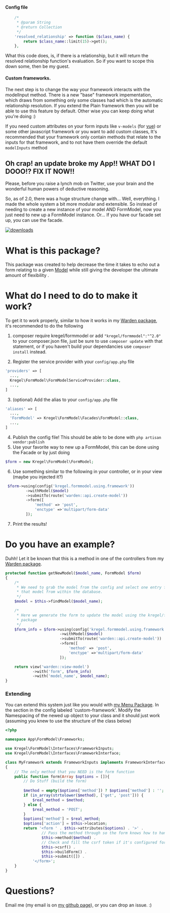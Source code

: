 #### Config file

```php
    /*
     * @param String
     * @return Collection
     */
    'resolved_relationship' => function ($class_name) {
        return $class_name::limit(15)->get();
    },
```

What this code does, is,  if there is a relationship, but it will return the resolved relationship function's evaluation. So if you want to scope this down some, then be my guest.

#### Custom frameworks.
The next step is to change the way your framework interacts with the modelInput method. There is a new "base" framework impementation, which draws from something only some classes had which is the automatic relationship resolution. If you extend the Plain framework then you will be able to use this feature by default. Other wise you can keep doing what you're doing :)

If you need custom attributes on your form inputs like `v-models` (for [vue](https://vuejs.com)) or some other javascript framework or you want to add custom classes, It's recommended that your framework only contain methods that relate to the inputs for that framework, and to not have them override the default `modelInputs` method

## Oh crap! an update broke my App!! WHAT DO I DOOO!? FIX IT NOW!!

Please, before you raise a lynch mob on Twitter, use your brain and the wonderful human powers of deductive reasoning.

So, as of 2.0, there was a huge structure change with... Well, everything. I made the whole system a bit more modular
and extensible. So instead of needing to create a new instance of your model AND FormModel, now you just need to new up
a FormModel instance. Or... If you have our facade set up, you can use the facade.


[![downloads](https://img.shields.io/packagist/dt/kregel/formmodel.svg)](https://packagist.org/packages/kregel/formmodel)

# What is this package?
This package was created to help decrease the time it takes to echo out a form relating to a given [Model](http://laravel.com/docs/master/eloquent) while still giving the developer the ultimate amount of flexibility . 

# What do I need to do to make it work?
To get it to work properly, similar to how it works in my [Warden package](https://github.com/austinkregel/warden), it's recommended to do the following
 
  1.  composer require kregel/formmodel
      or add `"kregel/formmodel":"^2.0"` to your composer.json file, just be sure to use `composer update` with that statement, or if you haven't build your dependancies use `composer install` instead.
      
      
  2.  Register the service provider with your `config/app.php` file
  
  ```php
  'providers' => [
    ...,
    Kregel\FormModel\FormModelServiceProvider::class,
    ...,
  ]
  ```
  3.  (optional) Add the alias to your `config/app.php` file
  
  ```php
  'aliases' => [
    ...,
    'FormModel' => Kregel\FormModel\Facades\FormModel::class,
    ...,
  ]
  ```
  4.  Publish the config file! This should be able to be done with `php artisan vendor:publish`
  5.  Use your favorite way to new up a FormModel, this can be done using the Facade or by just doing 
  
  ```php 
  $form = new Kregel\FormModel\FormModel;
  ```
  6.  
     Use something similar to the following in your controller, or in your view (maybe you injected it?)
 ```php
  $form->using(config('kregel.formmodel.using.framework'))
          ->withModel($model)
          ->submitTo(route('warden::api.create-model'))
          ->form([
              'method' => 'post',
              'enctype' =>'multipart/form-data'
          ]);
  ```

  7.  Print the results!
  
# Do you have an example?
Duhh! Let it be known that this is a method in one of the controllers from my [Warden package](https://github.com/austinkregel/warden).

```php
protected function getNewModel($model_name, FormModel $form)
{
    /*
     * We need to grab the model from the config and select one entry for
     * that model from within the database.
     */
    $model = $this->findModel($model_name);

    /*
     * Here we generate the form to update the model using the kregel/formmodel
     * package
     */
    $form_info = $form->using(config('kregel.formmodel.using.framework'))
                        ->withModel($model)
                        ->submitTo(route('warden::api.create-model'))
                        ->form([
                            'method' => 'post',
                            'enctype' =>'multipart/form-data'
                        ]);

    return view('warden::view-model')
            ->with('form', $form_info)
            ->with('model_name', $model_name);
}
```
### Extending

You can extend this system just like you would with [my Menu Package](https://github.com/austinkregel/Menu). In the section in the config 
labeled 'custom-framework'. Modify the Namespacing of the newed up object to your class and it should just work (assuming you knew 
to use the structure of the class below)

```php
<?php

namespace App\FormModel\Frameworks;

use Kregel\FormModel\Interfaces\FrameworkInputs;
use Kregel\FormModel\Interfaces\FrameworkInterface;

class MyFramework extends FrameworkInputs implements FrameworkInterface
{
    // The only method that you NEED is the form function
    public function form(Array $options = []){
        // Do Stuff (build the form)
        
        $method = empty($options['method']) ? $options['method'] : '';
        if (in_array(strtolower($method), ['get', 'post'])) {
            $real_method = $method;
        } else {
            $real_method = 'POST';
        }
        $options['method'] = $real_method;
        $options['action'] = $this->location;
        return '<form ' . $this->attributes($options) . '>' .
                // Pass the method through so the form knows how to handle it's self (with laravel)
                $this->method($method) .
                // Check and fill the csrf token if it's configured for it.
                $this->csrf() .
                $this->buildForm() .
                $this->submit([]) .
            '</form>';
    }
}
```

# Questions?
Email me (my email is on [my github page](http://github.com/austinkregel)), or you can drop an issue. :)


